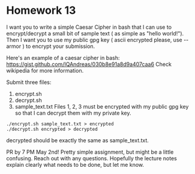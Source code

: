 # Homework 13
I want you to write a simple Caesar Cipher in bash that I can use to encrypt/decrypt a small bit of sample text ( as simple as "hello world!"). Then I want you to use my public gpg key ( ascii encrypted please, use --armor ) to encrypt your submission.

Here's an example of a caesar cipher in bash: https://gist.github.com/IQAndreas/030b8e91a8d9a407caa6
Check wikipedia for more information.

Submit three files:

1. encrypt.sh
2. decrypt.sh
3. sample_text.txt
Files 1, 2, 3 must be encrypted with my public gpg key so that I can decrypt them with my private key.

```
./encrypt.sh sample_text.txt > encrypted
./decrypt.sh encrypted > decrypted
```

decrypted should be exactly the same as sample_text.txt.

PR by 7 PM May 2nd! Pretty simple assignment, but might be a little confusing. Reach out with any questions. Hopefully the lecture notes explain clearly what needs to be done, but let me know.
